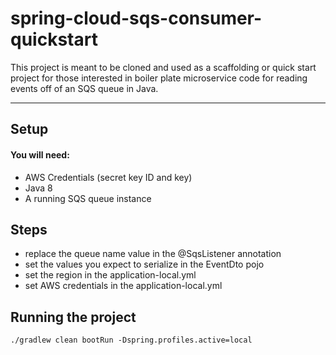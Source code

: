 # spring-cloud-sqs-consumer-quickstart

This project is meant to be cloned and used as a scaffolding or quick start project for those interested in boiler plate microservice code for reading events off of an SQS queue in Java.   

---

## Setup

#### You will need:
- AWS Credentials (secret key ID and key)
- Java 8
- A running SQS queue instance 

## Steps
- replace the queue name value in the @SqsListener annotation
- set the values you expect to serialize in the EventDto pojo
- set the region in the application-local.yml
- set AWS credentials in the application-local.yml

## Running the project
`./gradlew clean bootRun -Dspring.profiles.active=local`


